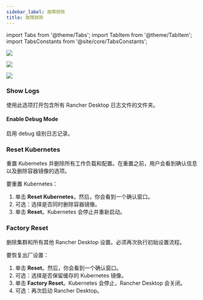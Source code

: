 ```yaml
---
sidebar_label: 故障排除
title: 故障排除
---
```


import Tabs from '@theme/Tabs';
import TabItem from '@theme/TabItem';
import TabsConstants from '@site/core/TabsConstants';

<Tabs groupId="os" defaultValue={TabsConstants.defaultOs}>
<TabItem value="Windows">

![](rd-versioned-asset://ui-main/Windows_Troubleshooting.png)

</TabItem>
<TabItem value="macOS">

![](rd-versioned-asset://ui-main/macOS_Troubleshooting.png)

</TabItem>
<TabItem value="Linux">

![](rd-versioned-asset://ui-main/Linux_Troubleshooting.png)

</TabItem>
</Tabs>

### Show Logs

使用此选项打开包含所有 Rancher Desktop 日志文件的文件夹。

#### Enable Debug Mode

启用 debug 级别日志记录。

### Reset Kubernetes

重置 Kubernetes 并删除所有工作负载和配置。在重置之前，用户会看到确认信息以及删除容器镜像的选项。

要重置 Kubernetes：

1. 单击 **Reset Kubernetes**，然后，你会看到一个确认窗口。
1. 可选：选择是否同时删除容器镜像。
1. 单击 **Reset**。Kubernetes 会停止并重新启动。

### Factory Reset

删除集群和所有其他 Rancher Desktop 设置。必须再次执行初始设置流程。

要恢复出厂设置：

1. 单击 **Reset**。然后，你会看到一个确认窗口。
1. 可选：选择是否保留缓存的 Kubernetes 镜像。
1. 单击 **Factory Reset**。Kubernetes 会停止，Rancher Desktop 会关闭。
1. 可选：再次启动 Rancher Desktop。

